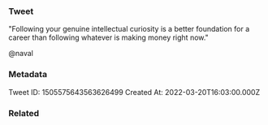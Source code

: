 ### Tweet
"Following your genuine intellectual curiosity is a better foundation for a career than following whatever is making money right now."

@naval

### Metadata
Tweet ID: 1505575643563626499
Created At: 2022-03-20T16:03:00.000Z

### Related

